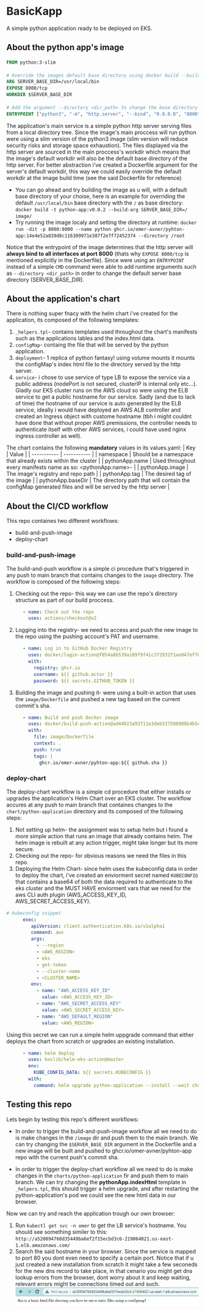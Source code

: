 # BasicKapp
A simple python application ready to be deployed on EKS.

## About the python app's image
```dockerfile
FROM python:3-slim

# Override the images default base directory using docker build --build-arg SERVER_BASE_DIR=<base_dir>
ARG SERVER_BASE_DIR=/usr/local/bin
EXPOSE 8000/tcp
WORKDIR $SERVER_BASE_DIR

# Add the argument --directory <dir_path> to change the base directory at runtime
ENTRYPOINT ["python3", "-m", "http.server", "--bind", "0.0.0.0", "8000"]
```
The application's main service is a simple python http server serving files from a local directory tree. Since the image's main proccess will run python were using a slim version of the python3 image (slim version will reduce security risks and storage space exhaustion). The files displayed via the http server are sourced in the main proccess's workdir which  means that the image's default workdir will also be the default base directory of the http server. For better abstraction i've created a Dockerfile argument for the server's default workdir, this way we could easily override the default workdir at the image build time (see the said Dockerfile for reference)

- You can go ahead and try  building the image as u will, with a default base directory of your choise, here is an example for overriding the default `/usr/local/bin` base directory with the `/` as base directory: 
`docker build -t python-app:v0.0.2 --build-arg SERVER_BASE_DIR=/ image/`
- Try running the image localy and setting the directory at runtime: `docker run -dit -p 8000:8000 --name python ghcr.io/omer-avner/pyhton-app:14e4e52a839d8c116309971e387f2e7f72452374 --directory /root`

Notice that the entrypoint of the image determines that the http server will **always bind to all interfaces at port 8000** (thats why `EXPOSE 8000/tcp` is mentioned explicitly in the Dockerfile). Since were using an `ENTRYPOINT` instead of a simple `CMD` command were able to add runtime arguments such as `--directory <dir_path>` in order to change the default server base directory (SERVER_BASE_DIR).

## About the application's chart
There is nothing super fnacy with the helm chart i've created for the application, its composed of the following templates:
1. `_helpers.tpl`- contains templates used throughout the chart's manifests such as the applications lables and the index.html data.
2. `configMap`- containg the file that will be served by the python application.
3. `deployment`- 1 replica of python fantasy! using volume mounts it mounts the configMap's index html file to the directory served by the http server.
4. `service`- i chose to use service of type LB to expose the service via a public address (nodePort is not secured, clusterIP is internal only etc...). Gladly our EKS cluster runs on the AWS cloud so were using the ELB service to get a public hostname for our service. Sadly (and due to lack of time) the hostname of our service is auto generated by the ELB service, ideally i would have deployed an AWS ALB controller and created an Ingress object with custome hostname (tbh i might couldnt have done that without proper AWS premissions, the controller needs to authenticate itself with other AWS services, i could have used nginx ingress controller as well).

The chart contains the following **mandatory** values in its values.yaml:
| Key         | Value       |
| ----------- | ----------- |
| namespace   | Should be a namespace that already exists within the cluster |
| pythonApp.name | Used throughout every manifests name as so: <pythonApp.name>-<resourceType> |
| pythonApp.image | The image's registry and repo path |
| pythonApp.tag | The desired tag of the image |
| pythonApp.baseDir | The directory path that will contain the configMap generated files and will be served by the http server |


## About the CI/CD workflow
This repo containes two different workflows:
- build-and-push-image
- deploy-chart

### build-and-push-image
The build-and-push workflow is a simple ci procedure that's triggered in any push to main branch that contains changes to the `image` directory. The workflow is composed of the following steps:
1. Checking out the repo- this way we can use the repo's directory structure as part of our build proccess.
```yml
      - name: Check out the repo
        uses: actions/checkout@v2
```
2. Logging into the registry- we need to access and push the new image to the repo using the pushing account's PAT and username.
```yml
      - name: Log in to GitHub Docker Registry
        uses: docker/login-action@f054a8b539a109f9f41c372932f1ae047eff08c9
        with:
          registry: ghcr.io
          username: ${{ github.actor }}
          password: ${{ secrets.GITHUB_TOKEN }}
```
3. Building the image and pushing it- were using a built-in action that uses the `image/Dockerfile` and pushed a new tag based on the current commit's sha.
```yml
      - name: Build and push Docker image
        uses: docker/build-push-action@ad44023a93711e3deb337508980b4b5e9bcdc5dc
        with:
          file: image/Dockerfile
          context: .
          push: true
          tags: |
            ghcr.io/omer-avner/pyhton-app:${{ github.sha }}
```

### deploy-chart
The deploy-chart workflow is a simple cd procedure that either installs or upgrades the application's Helm Chart over an EKS cluster. The workflow accures at any push to main branch that containes changes to the `chart/python-application` directory and its composed of the following steps:
1. Not setting up helm- the assignment was to setup helm but i found a more simple action that runs an image that already contains helm. The helm image is rebuilt at any action trigger, might take longer but its more secure.
2. Checking out the repo- for obvious reasons we need the files in this repo.
3. Deploying the Helm Chart- since helm uses the kubeconfig data in order to deploy the chart, i've created an enviorment secret named `KUBECONFIG` that contains a base64 of both the data required to authenticate to the eks cluster and the MUST HAVE enviorment vars that we need for the aws CLI auth plugin (AWS_ACCESS_KEY_ID, AWS_SECRET_ACCESS_KEY).
```yml
# kubeconfig snippet
      exec:
         apiVersion: client.authentication.k8s.io/v1alpha1
         command: aws
         args:
           - --region
           - <AWS_REGION>
           - eks
           - get-token
           - --cluster-name
           - <CLUSTER_NAME>
         env:
           - name: "AWS_ACCESS_KEY_ID"
             value: <AWS_ACCESS_KEY_ID>
           - name: "AWS_SECRET_ACCESS_KEY"
             value: <AWS_SECRET_ACCESS_KEY>
           - name: "AWS_DEFAULT_REGION"
             value: <AWS_REGION>
```
 Using this secret we can run a simple helm uppgrade command that either deploys the chart from scratch or upgrades an existing installation.
```yml
      - name: helm deploy
        uses: koslib/helm-eks-action@master
        env:
          KUBE_CONFIG_DATA: ${{ secrets.KUBECONFIG }}
        with:
          command: helm upgrade python-application --install --wait charts/python-application
```

## Testing this repo
Lets begin by testing this repo's different workflows:
- In order to trigger the build-and-push-image workflow all we need to do is make changes in the `/image` dir and push them to the main branch. We can try changing the `$SERVER_BASE_DIR` argument in the Dockerfile and a new image will be built and pushed to ghcr.io/omer-avner/pyhton-app repo with the current push's commit sha.

- In order to trigger the deploy-chart workflow all we need to do is make changes in the `charts/python-application` fir and push them to main branch. We can try changing the **pythonApp.indexHtml** template in `_helpers.tpl`, this should trigger a helm upgrade, and after restarting the python-application's pod we could see the new html data in our browser.

Now we can try and reach the application trough our own browser:
1. Run `kubectl get svc -n omer` to get the LB service's hostname. You should see something similer to this: `http://a520894768d35449ba6ef2f15ecbd3c6-219064021.us-east-1.elb.amazonaws.com/`
2. Search the said hostname in your browser. Since the service is mapped to port 80 you dont even need to specify a certain port. Notice that if u just created a new installation from scratch it might take a few seconeds for the new dns record to take place, in that cenario you might get dns lookup errors from the browser, dont worry about it and keep waiting, relevant errors might be connections timed out and such. ![The app works](/images/working_app.png)
